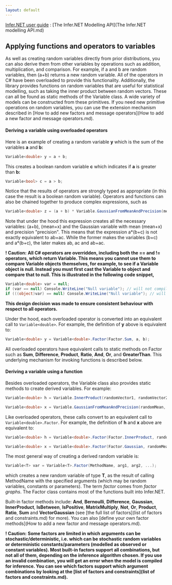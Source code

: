 ```yaml
---
layout: default 
--- 
```

[Infer.NET user guide](index.md) : [The Infer.NET Modelling API](The Infer.NET modelling API.md)

## Applying functions and operators to variables

As well as creating random variables directly from prior distributions, you can also derive them from other variables by operations such as addition, multiplication, and comparison. For example, if a and b are random variables, then (a+b) returns a new random variable. All of the operators in C# have been overloaded to provide this functionality. Additionally, the library provides functions on random variables that are useful for statistical modelling, such as taking the inner product between random vectors. These can all be found as static methods of the Variable class. A wide variety of models can be constructed from these primitives. If you need new primitive operations on random variables, you can use the extension mechanism described in [How to add new factors and message operators](How to add a new factor and message operators.md).

#### Deriving a variable using overloaded operators

Here is an example of creating a random variable **y** which is the sum of the variables **a** and **b:**

```csharp
Variable<double> y = a + b;
```

This creates a boolean random variable **c** which indicates if **a** is greater than **b:**

```csharp
Variable<bool> c = a > b;
```

Notice that the results of operators are strongly typed as appropriate (in this case the result is a boolean random variable). Operators and functions can also be chained together to produce complex expressions, such as

```csharp
Variable<double> z = (a + b) * Variable.GaussianFromMeanAndPrecision(mean + x, precision);
```

Note that under the hood this expression creates all the necessary variables: (a+b), (mean+x) and the Gaussian variable with mean (mean+x) and precision "precision". This means that the expression a*(b+c) is not exactly equivalent to ab+ac. While the former makes the variables (b+c) and a*(b+c), the later makes ab, ac and ab+ac.

**! Caution:** **All C# operators are overridden, including both the == and != operators, which return Variable<bool>. This means you cannot use them to compare Variable objects themselves, for example, to see if a Variable object is null. Instead you must first cast the Variable to object and compare that to null. This is illustrated in the following code snippet,**

```csharp
Variable<double> var = null;  
if (var == null) Console.WriteLine("Null variable"); // will not compile  
if (((object)var) == null) Console.WriteLine("Null variable"); // will compile
```

**This design decision was made to ensure consistent behaviour with respect to all operators.**

Under the hood, each overloaded operator is converted into an equivalent call to `Variable<double>`. For example, the definition of **y** above is equivalent to:
```csharp
Variable<double> y = Variable<double>.Factor(Factor.Sum, a, b);
```
All overloaded operators have equivalent calls to static methods on Factor such as **Sum**, **Difference**, **Product**, **Ratio**, **And**, **Or**, and **GreaterThan**. This underlying mechanism for invoking functions is described below.

#### Deriving a variable using a function

Besides overloaded operators, the Variable class also provides static methods to create derived variables. For example:

```csharp
Variable<double> h = Variable.InnerProduct(randomVector1, randomVector2);
```

```csharp
Variable<double> x = Variable.GaussianFromMeanAndPrecision(randomMean, randomPrecision);
```

Like overloaded operators, these calls convert to an equivalent call to `Variable<double>.Factor`. For example, the definition of **h** and **x** above are equivalent to:

```csharp
Variable<double> h = Variable<double>.Factor(Factor.InnerProduct, randomVector1, randomVector2);
```

```csharp
Variable<double> x = Variable<double>.Factor(Factor.Gaussian, randomMean, randomPrecision);
```

The most general way of creating a derived random variable is:

```csharp
Variable<T> var = Variable<T>.Factor(MethodName, arg1, arg2, ...);
```

which creates a new random variable of type **T**, as the result of calling MethodName with the specified arguments (which may be random variables, constants or parameters). The term _factor_ comes from _factor graphs_. The Factor class contains most of the functions built into Infer.NET.

Built-in factor methods include: **And**, **Bernoulli**, **Difference**, **Gaussian**, **InnerProduct**, **IsBetween**, **IsPositive**, **MatrixMultiply**, **Not**, **Or**, **Product**, **Ratio**, **Sum** and **VectorGaussian** (see [the full list of factors](list of factors and constraints.md) for more). You can also [define your own factor methods](How to add a new factor and message operators.md). 

**! Caution:** **Some factors are limited in which arguments can be stochastic/deterministic, i.e. which can be stochastic random variables or deterministic constants/parameters (modelled as observed or constant variables). Most built-in factors support all combinations, but not all of them, depending on the inference algorithm chosen. If you use an invalid combination, you will get an error when the model is compiled for inference. You can see which factors support which argument combinations by looking at the [list of factors and constraints](list of factors and constraints.md).**
